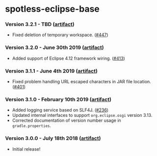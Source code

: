 # spotless-eclipse-base

### Version 3.2.1 - TBD ([artifact]([jcenter](https://bintray.com/diffplug/opensource/spotless-eclipse-base)))

* Fixed deletion of temporary workspace. ([#447](https://github.com/diffplug/spotless/issues/447))

### Version 3.2.0 - June 30th 2019 ([artifact]([jcenter](https://bintray.com/diffplug/opensource/spotless-eclipse-base)))

* Added support of Eclipse 4.12 framework wiring. ([#413](https://github.com/diffplug/spotless/issues/413))

### Version 3.1.1 - June 4th 2019 ([artifact]([jcenter](https://bintray.com/diffplug/opensource/spotless-eclipse-base)))

* Fixed problem handling URL escaped characters in JAR file location. ([#401](https://github.com/diffplug/spotless/issues/401))

### Version 3.1.0 - February 10th 2019 ([artifact]([jcenter](https://bintray.com/diffplug/opensource/spotless-eclipse-base)))

* Added logging service based on SLF4J. ([#236](https://github.com/diffplug/spotless/issues/236))
* Updated internal interfaces to support `org.eclipse.osgi` version 3.13.
* Corrected documentation of version number usage in `gradle.properties`.

### Version 3.0.0 - July 18th 2018 ([artifact]([jcenter](https://bintray.com/diffplug/opensource/spotless-eclipse-base)))

* Initial release!
